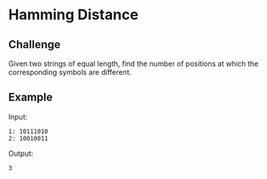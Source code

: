 # Hamming Distance

## Challenge
Given two strings of equal length, find the number of positions at which the corresponding symbols are different.

## Example

Input:

    1: 10111010
    2: 10010011
    
Output:

    3
